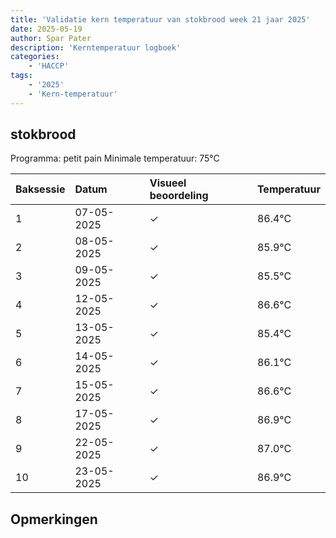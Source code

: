 ```yaml
---
title: 'Validatie kern temperatuur van stokbrood week 21 jaar 2025'
date: 2025-05-19
author: Spar Pater
description: 'Kerntemperatuur logboek'
categories:
    - 'HACCP'
tags:
    - '2025'
    - 'Kern-temperatuur'
---
```


## stokbrood

Programma: petit pain
Minimale temperatuur: 75°C

| Baksessie | Datum | Visueel beoordeling | Temperatuur |
|:---|:---|:---|:---|
| 1 | 07-05-2025 | &check; | 86.4°C |
| 2 | 08-05-2025 | &check; | 85.9°C |
| 3 | 09-05-2025 | &check; | 85.5°C |
| 4 | 12-05-2025 | &check; | 86.6°C |
| 5 | 13-05-2025 | &check; | 85.4°C |
| 6 | 14-05-2025 | &check; | 86.1°C |
| 7 | 15-05-2025 | &check; | 86.6°C |
| 8 | 17-05-2025 | &check; | 86.9°C |
| 9 | 22-05-2025 | &check; | 87.0°C |
| 10 | 23-05-2025 | &check; | 86.9°C |

## Opmerkingen



